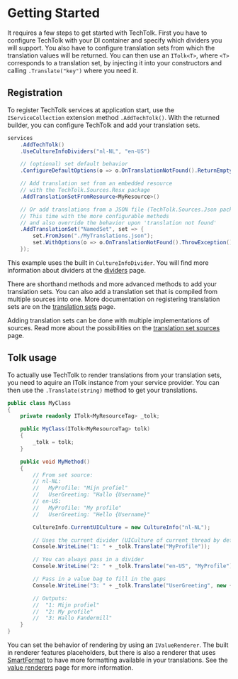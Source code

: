 
# Getting Started

It requires a few steps to get started with TechTolk. First you have to configure 
TechTolk with your DI container and specify which dividers you will support. 
You also have to configure translation sets from which the translation values will 
be returned. You can then use an `ITolk<T>`, where `<T>` corresponds to a translation set,
by injecting it into your constructors and calling `.Translate("key")` where you need it.


## Registration

To register TechTolk services at application start, use the `IServiceCollection`
extension method `.AddTechTolk()`. With the returned builder, you can configure
TechTolk and add your translation sets.

```csharp
services
    .AddTechTolk()
    .UseCultureInfoDividers("nl-NL", "en-US")

    // (optional) set default behavior
    .ConfigureDefaultOptions(o => o.OnTranslationNotFound().ReturnEmptyString())

    // Add translation set from an embedded resource
    // with the TechTolk.Sources.Resx package
    .AddTranslationSetFromResource<MyResource>()

    // Or add translations from a JSON file (TechTolk.Sources.Json package)
    // This time with the more configurable methods
    // and also override the behavior upon 'translation not found'
    .AddTranslationSet("NamedSet", set => {
        set.FromJson("./MyTranslations.json");
        set.WithOptions(o => o.OnTranslationNotFound().ThrowException());
    });
```

This example uses the built in `CultureInfoDivider`. You will find more information
about dividers at the [dividers](dividers.md) page.

There are shorthand methods and more advanced methods to add your translation sets.
You can also add a translation set that is compiled from multiple sources into one.
More documentation on registering translation sets are on the [translation sets](translation-sets.md)
page.

Adding translation sets can be done with multiple implementations of sources. 
Read more about the possibilities on the [translation set sources](sources/index.md)
page.

## Tolk usage

To actually use TechTolk to render translations from your translation sets, you
need to aquire an ITolk instance from your service provider. You can then use
the `.Translate(string)` method to get your translations.


```csharp
public class MyClass
{
    private readonly ITolk<MyResourceTag> _tolk;

    public MyClass(ITolk<MyResourceTag> tolk)
    {
        _tolk = tolk;
    }

    public void MyMethod()
    {
        // From set source:
        // nl-NL:
        //   MyProfile: "Mijn profiel"
        //   UserGreeting: "Hallo {Username}"
        // en-US:
        //   MyProfile: "My profile"
        //   UserGreeting: "Hello {Username}"

        CultureInfo.CurrentUICulture = new CultureInfo("nl-NL");

        // Uses the current divider (UICulture of current thread by default)
        Console.WriteLine("1: " + _tolk.Translate("MyProfile"));

        // You can always pass in a divider
        Console.WriteLine("2: " + _tolk.Translate("en-US", "MyProfile"));

        // Pass in a value bag to fill in the gaps
        Console.WriteLine("3: " + _tolk.Translate("UserGreeting", new { Username = "Fandermill"});

        // Outputs:
        //  "1: Mijn profiel"
        //  "2: My profile"
        //  "3: Hallo Fandermill"
    }
}
```

You can set the behavior of rendering by using an `IValueRenderer`. The built in
renderer features placeholders, but there is also a renderer that uses [SmartFormat](https://github.com/axuno/SmartFormat)
to have more formatting available in your translations. See the [value renderers](value-renderers.md)
page for more information.
